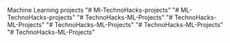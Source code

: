 Machine Learning projects "# Ml-TechnoHacks-projects" 
"# ML-TechnoHacks-projects" 
"# TechnoHacks-ML-Projects" 
"# TechnoHacks-ML-Projects" 
"# TechnoHacks-ML-Projects" 
"# TechnoHacks-ML-Projects" 
"# TechnoHacks-ML-Projects" 
